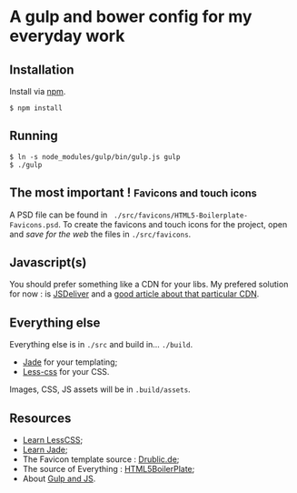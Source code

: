 # A gulp and bower config for my everyday work



## Installation

Install via [npm](https://www.npmjs.org/).

```
$ npm install
```



## Running

```
$ ln -s node_modules/gulp/bin/gulp.js gulp
$ ./gulp
```



## The most important ! <small>Favicons and touch icons</small>

A PSD file can be found in `` ./src/favicons/HTML5-Boilerplate-Favicons.psd``.
To create the favicons and touch icons for the project, open and *save for the web* the files in `./src/favicons`.




## Javascript(s)

You should prefer something like a CDN for your libs.
My prefered solution for now : is [JSDeliver](http://www.jsdelivr.com/) and a [good article about that particular CDN](https://hacks.mozilla.org/2014/03/jsdelivr-the-advanced-open-source-public-cdn/).




## Everything else

Everything else is in `./src` and build in… `./build`.

* [Jade](http://www.jade-lang.com) for your templating;
* [Less-css](http://www.lesscss.org) for your CSS.

Images, CSS, JS assets will be in `.build/assets`.




## Resources
* [Learn LessCSS](http://lesscss.org/#getting-started);
* [Learn Jade](https://github.com/polypodes/Learn/blob/master/FrontEnd.md#jade-is-not-defined);
* The Favicon template source : [Drublic.de](http://drublic.de/blog/html5-boilerplate-favicons-psd-template/);
* The source of Everything : [HTML5BoilerPlate](https://github.com/h5bp/html5-boilerplate);
* About [Gulp and JS](https://blog.nodejitsu.com/npmawesome-9-gulp-plugins/).